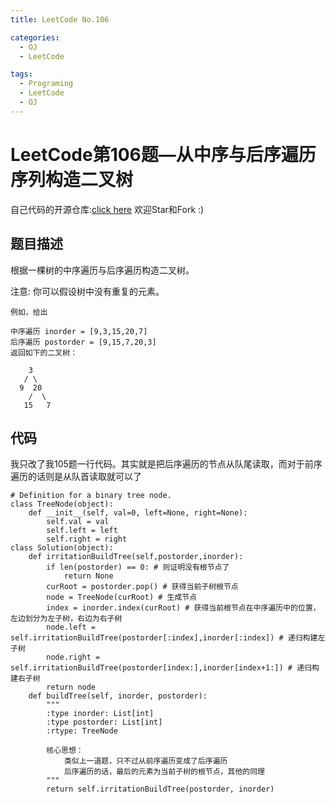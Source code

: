 ```yaml
---
title: LeetCode No.106

categories:
  - OJ
  - LeetCode

tags:
  - Programing
  - LeetCode
  - OJ
---
```



# LeetCode第106题—从中序与后序遍历序列构造二叉树
自己代码的开源仓库:[click here](https://github.com/zs670980918/LeetCode_Coding_Record)  欢迎Star和Fork :)

## 题目描述
根据一棵树的中序遍历与后序遍历构造二叉树。

注意:
你可以假设树中没有重复的元素。
```
例如，给出

中序遍历 inorder = [9,3,15,20,7]
后序遍历 postorder = [9,15,7,20,3]
返回如下的二叉树：

    3
   / \
  9  20
    /  \
   15   7
```

## 代码
我只改了我105题一行代码。其实就是把后序遍历的节点从队尾读取，而对于前序遍历的话则是从队首读取就可以了
```
# Definition for a binary tree node.
class TreeNode(object):
    def __init__(self, val=0, left=None, right=None):
        self.val = val
        self.left = left
        self.right = right
class Solution(object):
    def irritationBuildTree(self,postorder,inorder):
        if len(postorder) == 0: # 则证明没有根节点了
            return None
        curRoot = postorder.pop() # 获得当前子树根节点
        node = TreeNode(curRoot) # 生成节点
        index = inorder.index(curRoot) # 获得当前根节点在中序遍历中的位置，左边划分为左子树，右边为右子树
        node.left = self.irritationBuildTree(postorder[:index],inorder[:index]) # 递归构建左子树
        node.right = self.irritationBuildTree(postorder[index:],inorder[index+1:]) # 递归构建右子树
        return node
    def buildTree(self, inorder, postorder):
        """
        :type inorder: List[int]
        :type postorder: List[int]
        :rtype: TreeNode

        核心思想：
            类似上一道题，只不过从前序遍历变成了后序遍历
            后序遍历的话，最后的元素为当前子树的根节点，其他的同理
        """
        return self.irritationBuildTree(postorder, inorder)
```